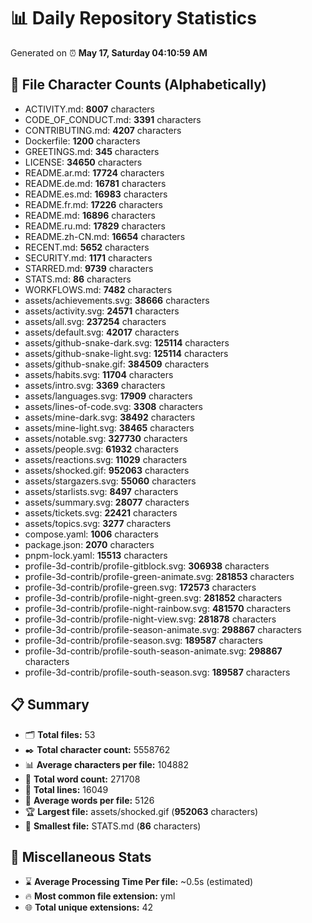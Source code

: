 # 📊 Daily Repository Statistics
Generated on ⏰ **May 17, Saturday 04:10:59 AM**

## 📂 File Character Counts (Alphabetically)
- ACTIVITY.md: **8007** characters
- CODE_OF_CONDUCT.md: **3391** characters
- CONTRIBUTING.md: **4207** characters
- Dockerfile: **1200** characters
- GREETINGS.md: **345** characters
- LICENSE: **34650** characters
- README.ar.md: **17724** characters
- README.de.md: **16781** characters
- README.es.md: **16983** characters
- README.fr.md: **17226** characters
- README.md: **16896** characters
- README.ru.md: **17829** characters
- README.zh-CN.md: **16654** characters
- RECENT.md: **5652** characters
- SECURITY.md: **1171** characters
- STARRED.md: **9739** characters
- STATS.md: **86** characters
- WORKFLOWS.md: **7482** characters
- assets/achievements.svg: **38666** characters
- assets/activity.svg: **24571** characters
- assets/all.svg: **237254** characters
- assets/default.svg: **42017** characters
- assets/github-snake-dark.svg: **125114** characters
- assets/github-snake-light.svg: **125114** characters
- assets/github-snake.gif: **384509** characters
- assets/habits.svg: **11704** characters
- assets/intro.svg: **3369** characters
- assets/languages.svg: **17909** characters
- assets/lines-of-code.svg: **3308** characters
- assets/mine-dark.svg: **38492** characters
- assets/mine-light.svg: **38465** characters
- assets/notable.svg: **327730** characters
- assets/people.svg: **61932** characters
- assets/reactions.svg: **11029** characters
- assets/shocked.gif: **952063** characters
- assets/stargazers.svg: **55060** characters
- assets/starlists.svg: **8497** characters
- assets/summary.svg: **28077** characters
- assets/tickets.svg: **22421** characters
- assets/topics.svg: **3277** characters
- compose.yaml: **1006** characters
- package.json: **2070** characters
- pnpm-lock.yaml: **15513** characters
- profile-3d-contrib/profile-gitblock.svg: **306938** characters
- profile-3d-contrib/profile-green-animate.svg: **281853** characters
- profile-3d-contrib/profile-green.svg: **172573** characters
- profile-3d-contrib/profile-night-green.svg: **281852** characters
- profile-3d-contrib/profile-night-rainbow.svg: **481570** characters
- profile-3d-contrib/profile-night-view.svg: **281878** characters
- profile-3d-contrib/profile-season-animate.svg: **298867** characters
- profile-3d-contrib/profile-season.svg: **189587** characters
- profile-3d-contrib/profile-south-season-animate.svg: **298867** characters
- profile-3d-contrib/profile-south-season.svg: **189587** characters

## 📋 Summary
- 🗂️ **Total files:** 53
- ✒️ **Total character count:** 5558762
- 📊 **Average characters per file:** 104882
- 📝 **Total word count:** 271708
- 🧾 **Total lines:** 16049
- 📐 **Average words per file:** 5126
- 🏆 **Largest file:** assets/shocked.gif (**952063** characters)
- 🥉 **Smallest file:** STATS.md (**86** characters)

## 🌟 Miscellaneous Stats
- ⌛ **Average Processing Time Per file:** ~0.5s (estimated)
- 🔥 **Most common file extension:** yml
- 🌐 **Total unique extensions:** 42
